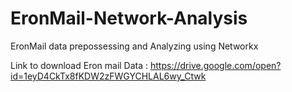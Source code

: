# EronMail-Network-Analysis
EronMail data prepossessing and Analyzing using Networkx

Link to download Eron mail Data :
  https://drive.google.com/open?id=1eyD4CkTx8fKDW2zFWGYCHLAL6wy_Ctwk
